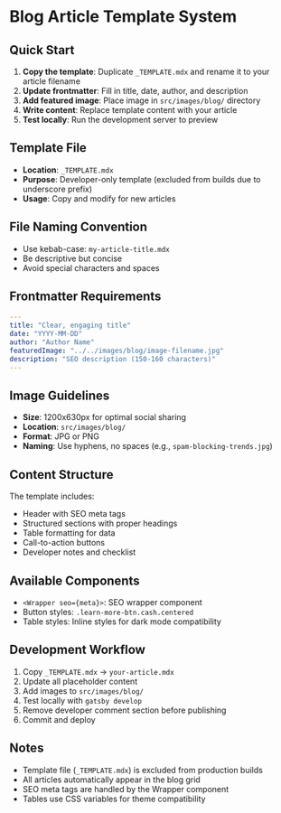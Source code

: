 # Blog Article Template System

## Quick Start

1. **Copy the template**: Duplicate `_TEMPLATE.mdx` and rename it to your article filename
2. **Update frontmatter**: Fill in title, date, author, and description
3. **Add featured image**: Place image in `src/images/blog/` directory
4. **Write content**: Replace template content with your article
5. **Test locally**: Run the development server to preview

## Template File

- **Location**: `_TEMPLATE.mdx`
- **Purpose**: Developer-only template (excluded from builds due to underscore prefix)
- **Usage**: Copy and modify for new articles

## File Naming Convention

- Use kebab-case: `my-article-title.mdx`
- Be descriptive but concise
- Avoid special characters and spaces

## Frontmatter Requirements

```yaml
---
title: "Clear, engaging title"
date: "YYYY-MM-DD"
author: "Author Name"
featuredImage: "../../images/blog/image-filename.jpg"
description: "SEO description (150-160 characters)"
---
```

## Image Guidelines

- **Size**: 1200x630px for optimal social sharing
- **Location**: `src/images/blog/`
- **Format**: JPG or PNG
- **Naming**: Use hyphens, no spaces (e.g., `spam-blocking-trends.jpg`)

## Content Structure

The template includes:
- Header with SEO meta tags
- Structured sections with proper headings
- Table formatting for data
- Call-to-action buttons
- Developer notes and checklist

## Available Components

- `<Wrapper seo={meta}>`: SEO wrapper component
- Button styles: `.learn-more-btn.cash.centered`
- Table styles: Inline styles for dark mode compatibility

## Development Workflow

1. Copy `_TEMPLATE.mdx` → `your-article.mdx`
2. Update all placeholder content
3. Add images to `src/images/blog/`
4. Test locally with `gatsby develop`
5. Remove developer comment section before publishing
6. Commit and deploy

## Notes

- Template file (`_TEMPLATE.mdx`) is excluded from production builds
- All articles automatically appear in the blog grid
- SEO meta tags are handled by the Wrapper component
- Tables use CSS variables for theme compatibility 